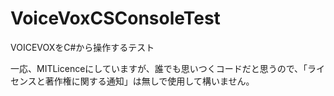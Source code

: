 # VoiceVoxCSConsoleTest
VOICEVOXをC#から操作するテスト

一応、MITLicenceにしていますが、誰でも思いつくコードだと思うので、「ライセンスと著作権に関する通知」は無しで使用して構いません。
